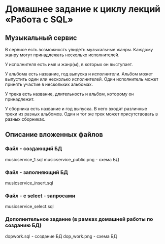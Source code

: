 # Домашнее задание к циклу лекций «Работа с SQL»

## Музыкальный сервис

В сервисе есть возможность увидеть музыкальные жанры. Каждому жанру могут принадлежать несколько исполнителей.

У исполнителя есть имя и жанр(ы), в которых он выступает. 

У альбома есть название, год выпуска и исполнители. Альбом может выпустить один или несколько исполнителей. Один исполнитель может принять участие в нескольких альбомах.

У трека есть название, длительность и альбом, которому он принадлежит. 

У сборника есть название и год выпуска. В него входят различные треки из разных альбомов.
Один и тот же трек может присутствовать в разных сборниках.

## Описание вложенных файлов
### Файл - создающий БД
musicservice_1.sql
musicservice_public.png - схема БД

### Файл - заполняющий БД
musicservice_insert.sql

### Файл - с select - запросами
musicservice_select.sql

### Дополнительное задание (в рамках домашней работы по созданию БД)
dopwork.sql - создание БД
dop_work.png - схема БД